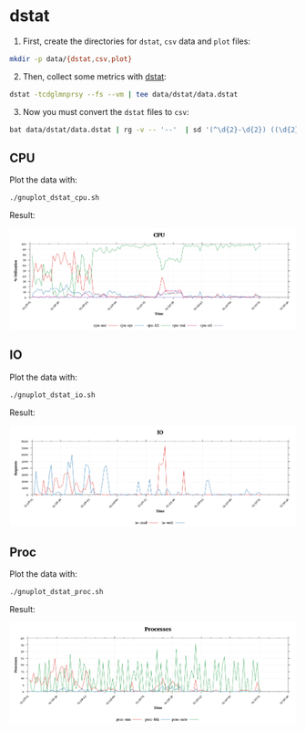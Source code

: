 # dstat

1. First, create the directories for `dstat`, `csv` data and `plot` files:

```sh
mkdir -p data/{dstat,csv,plot}
```

2. Then, collect some metrics with [dstat](https://command-not-found.com/dstat):

```sh
dstat -tcdglmnprsy --fs --vm | tee data/dstat/data.dstat
```

3. Now you must convert the `dstat` files to `csv`:

```sh
bat data/dstat/data.dstat | rg -v -- '--'  | sd '(^\d{2}-\d{2}) ((\d{2}:){2}\d{2})' '${1}_${2}' | sd -s '|' ' ' | sd ' {1,1000}' ' ' | sd '^ ' '' | sd ' ' ',' | sd ',$' '' | sort -u | tac | sd 'time,usr,sys,idl,wai,stl,read,writ,in,out,1m,5m,15m,used,free,buff,cach,recv,send,run,blk,new,read,writ,used,free,int,csw,files,inodes,majpf,minpf,alloc,free' 'time,cpu-usr,cpu-sys,cpu-idl,cpu-wai,cpu-stl,dsk-read,dsk-writ,pag-in,pag-out,lavg-1m,lavg-5m,lavg-15m,mem-used,mem-free,mem-buff,mem-cach,net-recv,net-send,proc-run,proc-blk,proc-new,io-read,io-writ,swap-used,swap-free,sys-int,sys-csw,fs-files,fs-inodes,vm-majpf,vm-minpf,vm-alloc,vm-free' | mlr --csv sort -f time | sd '(^\d{2})(-)(\d{2})_(\d{2}:\d{2}:\d{2})(.+)' '$1/$3-$4${5}' > data/csv/data.csv
```

## CPU

Plot the data with:

```sh
./gnuplot_dstat_cpu.sh
```

Result:

<p align="center">
  <img src="https://raw.githubusercontent.com/rodmoioliveira/Gnuplotting-Stuff/main/dstat/data/plot/cpu.png">
</p>


## IO

Plot the data with:

```sh
./gnuplot_dstat_io.sh
```

Result:

<p align="center">
  <img src="https://raw.githubusercontent.com/rodmoioliveira/Gnuplotting-Stuff/main/dstat/data/plot/io.png">
</p>


## Proc

Plot the data with:

```sh
./gnuplot_dstat_proc.sh
```

Result:

<p align="center">
  <img src="https://raw.githubusercontent.com/rodmoioliveira/Gnuplotting-Stuff/main/dstat/data/plot/proc.png">
</p>
